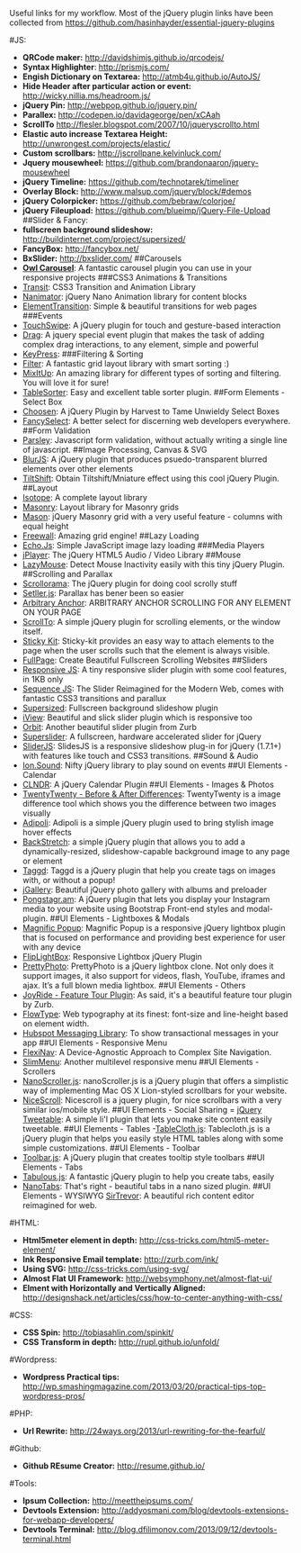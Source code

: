 Useful links for my workflow. Most of the jQuery plugin links have been collected from https://github.com/hasinhayder/essential-jquery-plugins



#JS:
- **QRCode maker:** http://davidshimjs.github.io/qrcodejs/
- **Syntax Highlighter**: http://prismjs.com/
- **Engish Dictionary on Textarea:** http://atmb4u.github.io/AutoJS/
- **Hide Header after particular action or event:** http://wicky.nillia.ms/headroom.js/
- **jQuery Pin:** http://webpop.github.io/jquery.pin/
- **Parallex:** http://codepen.io/davidageorge/pen/xCAah
- **ScrollTo** http://flesler.blogspot.com/2007/10/jqueryscrollto.html
- **Elastic auto increase Textarea Height:** http://unwrongest.com/projects/elastic/
- **Custom scrollbars:** http://jscrollpane.kelvinluck.com/
- **Jquery 	mousewheel:** https://github.com/brandonaaron/jquery-mousewheel
- **jQuery Timeline:** https://github.com/technotarek/timeliner
- **Overlay Block:** http://www.malsup.com/jquery/block/#demos
- **jQuery Colorpicker:** https://github.com/bebraw/colorjoe/
- **jQuery Fileupload:** https://github.com/blueimp/jQuery-File-Upload
##Slider & Fancy:
- **fullscreen background slideshow:** http://buildinternet.com/project/supersized/
- **FancyBox:** http://fancybox.net/
- **BxSlider:** http://bxslider.com/
##Carousels
- **[Owl Carousel](http://owlgraphic.com/owlcarousel/)**: A fantastic carousel plugin you can use in your responsive projects
###CSS3 Animations & Transitions
- [Transit](http://ricostacruz.com/jquery.transit/): CSS3 Transition and Animation Library  
- [Nanimator](http://github.com/hasinhayder/Nanimator): jQuery Nano Animation library for content blocks  
-  [ElementTransition](http://dan-silver.github.io/ElementTransitions.js/): Simple & beautiful transitions for web pages
###Events
- [TouchSwipe](http://www.awwwards.com/touchswipe-a-jquery-plugin-for-touch-and-gesture-based-interaction.html): A jQuery plugin for touch and gesture-based interaction  
- [Drag](http://threedubmedia.com/code/event/drag): A jquery special event plugin that makes the task of adding complex drag interactions, to any element, simple and powerful  
- [KeyPress](http://dmauro.github.io/Keypress/): 
###Filtering & Sorting
- [Filter](http://www.jscraft.net/plugins/filters.html): A fantastic grid layout library with smart sorting :)  
- [MixItUp](http://mixitup.io/): An amazing library for different types of sorting and filtering. You will love it for sure!  
- [TableSorter](http://tablesorter.com/docs/): Easy and excellent table sorter plugin.
##Form Elements - Select Box
- [Choosen](http://harvesthq.github.io/chosen): A jQuery Plugin by Harvest to Tame Unwieldy Select Boxes  
- [FancySelect](http://code.octopuscreative.com/fancyselect/): A better select for discerning web developers everywhere.
##Form Validation
- [Parsley](https://github.com/guillaumepotier/Parsley.js): Javascript form validation, without actually writing a single line of javascript.
##Image Processing, Canvas & SVG
- [BlurJS](http://blurjs.com/): A jQuery plugin that produces psuedo-transparent 
blurred elements over other elements  
- [TiltShift](http://www.noeltock.com/tilt-shift-css3-jquery-plugin/): Obtain Tiltshift/Mniature effect using this cool jQuery Plugin.
##Layout
- [Isotope](http://isotope.metafizzy.co/): A complete layout library  
- [Masonry](http://masonry.desandro.com/): Layout library for Masonry grids  
- [Mason](https://github.com/DrewDahlman/Mason): jQuery Masonry grid with a very useful feature - columns with equal height  
- [Freewall](http://vnjs.net/www/project/freewall/): Amazing grid engine!
##Lazy Loading
- [Echo.Js](http://toddmotto.com/echo-js-simple-javascript-image-lazy-loading/): Simple JavaScript image lazy loading
###Media Players
- [jPlayer](http://jplayer.org/): The jQuery HTML5 Audio / Video Library
##Mouse
- [LazyMouse](http://hasinhayder.github.io/LazyMouse/): Detect Mouse Inactivity easily with this tiny jQuery Plugin.   
##Scrolling and Parallax
- [Scrollorama](http://johnpolacek.github.io/scrollorama/): The jQuery plugin for doing cool scrolly stuff  
- [Setller.js](http://markdalgleish.com/projects/stellar.js/): Parallax has bener been so easier  
- [Arbitrary Anchor](http://briangonzalez.org/arbitrary-anchor): ARBITRARY ANCHOR SCROLLING FOR ANY ELEMENT ON YOUR PAGE
- [ScrollTo](http://flesler.blogspot.com/2007/10/jqueryscrollto.html): A simple jQuery plugin for scrolling elements, or the window itself.   
- [Sticky Kit](http://leafo.net/sticky-kit/): Sticky-kit provides an easy way to attach elements to the page when the user scrolls such that the element is always visible.  
- [FullPage](http://alvarotrigo.com/fullPage): Create Beautiful Fullscreen Scrolling Websites
##Sliders
- [Responsive JS](http://responsive-slides.viljamis.com): A tiny responsive slider plugin with some cool features, in 1KB only  
- [Sequence JS](http://www.sequencejs.com/): The Slider Reimagined for the Modern Web, comes with fantastic CSS3 transitions and parallux  
- [Supersized](http://buildinternet.com/project/supersized): Fullscreen background slideshow plugin  
- [iView](http://iprodev.com/iview/): Beautiful and slick slider plugin which is responsive too  
- [Orbit](https://github.com/zurb/orbit): Another beautiful slider plugin from Zurb  
- [Superslider](https://github.com/nicinabox/superslides): A fullscreen, hardware accelerated slider for jQuery  
- [SliderJS](http://www.slidesjs.com/): SlidesJS is a responsive slideshow plug-in for jQuery (1.7.1+) with features like touch and CSS3 transitions. 
##Sound & Audio
- [Ion.Sound](http://ionden.com/a/plugins/ion.sound/en.html): Nifty jQuery library to play sound on events
##UI Elements - Calendar
-  [CLNDR](http://kylestetz.github.io/CLNDR/): A jQuery Calendar Plugin
##UI Elements - Images & Photos
- [TwentyTwenty - Before & After Differences](http://zurb.com/playground/twentytwenty): TwentyTwenty is a image difference tool which shows you the difference between two images visually  
- [Adipoli](http://cube3x.com/adipoli-jquery-image-hover-plugin/): Adipoli is a simple jQuery plugin used to bring stylish image hover effects  
- [BackStretch](http://srobbin.com/jquery-plugins/backstretch/): a simple jQuery plugin that allows you to add a dynamically-resized, slideshow-capable background image to any page or element  
- [Taggd](http://timseverien.nl/taggd): Taggd is a jQuery plugin that help you create tags on images with, or without a popup!  
- [jGallery](http://jgallery.jakubkowalczyk.pl/): Beautiful jQuery photo gallery with albums and preloader  
- [Pongstagr.am](http://pongstr.github.io/pongstagr.am/): A jQuery plugin that lets you display your Instagram media to your website using Bootstrap Front-end styles and modal-plugin.
##UI Elements - Lightboxes & Modals
- [Magnific Popup](http://dimsemenov.com/plugins/magnific-popup/): Magnific Popup is a responsive jQuery lightbox plugin that is focused on performance and providing best experience for user with any device  
- [FlipLightBox](http://flipgallery.net/fliplightbox.html): Responsive Lightbox jQuery Plugin  
- [PrettyPhoto](http://www.no-margin-for-errors.com/projects/prettyphoto-jquery-lightbox-clone/): PrettyPhoto is a jQuery lightbox clone. Not only does it support images, it also support for videos, flash, YouTube, iframes and ajax. It’s a full blown media lightbox.
##UI Elements - Others
- [JoyRide - Feature Tour Plugin](http://zurb.com/playground/jquery-joyride-feature-tour-plugin): As said, it's a beautiful feature tour plugin by Zurb.  
-  [FlowType](http://simplefocus.com/flowtype/): Web typography at its finest: font-size and line-height based on element width.  
- [Hubspot Messaging Library](http://github.hubspot.com/messenger/): To show transactional messages in your app
##UI Elements - Responsive Menu
- [FlexiNav](http://jasonweaver.name/lab/flexiblenavigation/): A Device-Agnostic Approach to Complex Site Navigation.   
- [SlimMenu](http://adnantopal.github.io/slimmenu): Another multilevel responsive menu
##UI Elements - Scrollers
-  [NanoScroller.js](http://jamesflorentino.github.io/nanoScrollerJS/): nanoScroller.js is a jQuery plugin that offers a simplistic way of implementing Mac OS X Lion-styled scrollbars for your website.  
-  [NiceScroll](http://areaaperta.com/nicescroll/): Nicescroll is a jquery plugin, for nice scrollbars with a very similar ios/mobile style.
##UI Elements - Social Sharing
= [jQuery Tweetable](https://github.com/jmduke/jquery.tweetable.js): A simple li'l plugin that lets you make site content easily tweetable.
##UI Elements - Tables
-[TableCloth.js](http://tableclothjs.com/): Tablecloth.js is a jQuery plugin that helps you easily style HTML tables along with some simple customizations.
##UI Elements - Toolbar
- [Toolbar.js](http://paulkinzett.github.io/toolbar/): A jQuery plugin that creates tooltip style toolbars
##UI Elements - Tabs
- [Tabulous.js](http://git.aaronlumsden.com/tabulous.js): A fantastic jQuery plugin to help you create tabs, easily  
- [NanoTabs](www.sunsean.com/nanotabs/): That's right - beautiful tabs in a nano sized plugin. 
##UI Elements - WYSIWYG
[SirTrevor](http://madebymany.github.io/sir-trevor-js/): A beautiful rich content editor reimagined for web.


#HTML:
- **Html5meter element in depth:** http://css-tricks.com/html5-meter-element/
- **Ink Responsive Email template:** http://zurb.com/ink/
- **Using SVG:** http://css-tricks.com/using-svg/
- **Almost Flat UI Framework:** http://websymphony.net/almost-flat-ui/
- **Elment with Horizontally and Vertically Aligned:** http://designshack.net/articles/css/how-to-center-anything-with-css/


#CSS:
- **CSS Spin:** http://tobiasahlin.com/spinkit/
- **CSS Transform in depth:** http://rupl.github.io/unfold/

#Wordpress:
- **Wordpress Practical tips:** http://wp.smashingmagazine.com/2013/03/20/practical-tips-top-wordpress-pros/

#PHP:
- **Url Rewrite:** http://24ways.org/2013/url-rewriting-for-the-fearful/

#Github:
- **Github REsume Creator:** http://resume.github.io/


#Tools:
- **Ipsum Collection:**  http://meettheipsums.com/
- **Devtools Extension:** http://addyosmani.com/blog/devtools-extensions-for-webapp-developers/
- **Devtools Terminal:** http://blog.dfilimonov.com/2013/09/12/devtools-terminal.html 
